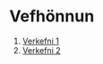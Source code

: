 # Vefhönnun
1. [Verkefni 1](https://jakinn6.github.io/Vefhonnun.github.io/Vefhönnun/verkefni_1.html)
2. [Verkefni 2](https://jakinn6.github.io/Vefhonnun.github.io/Verkefni_2/verkefni_2.html)
